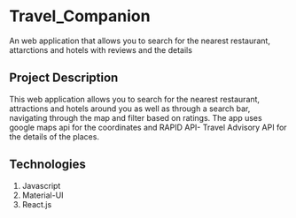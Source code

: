 # Travel_Companion
 An web application that allows you to search for the nearest restaurant, attarctions and hotels with reviews and the details 

## Project Description
This web application allows you to search for the nearest restaurant, attractions and hotels around you as well as through a search bar, navigating through the map and filter based on ratings. The app uses google maps api for the coordinates and RAPID API- Travel Advisory API for the details of the places.

## Technologies
1. Javascript
2. Material-UI
3. React.js
